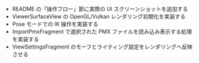 - README の「操作フロー」節に実際の UI スクリーンショットを追加する
- ViewerSurfaceView の OpenGL/Vulkan レンダリング初期化を実装する
- Pose モードでの IK 操作を実装する
- ImportPmxFragment で選択された PMX ファイルを読み込み表示する処理を実装する
- ViewSettingsFragment のモーフとライティング設定をレンダリングへ反映させる
